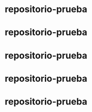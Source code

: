 # repositorio-prueba
# repositorio-prueba
# repositorio-prueba
# repositorio-prueba
# repositorio-prueba
